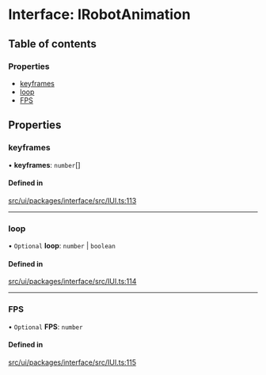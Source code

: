 # Interface: IRobotAnimation

## Table of contents

### Properties

- [keyframes](IRobotAnimation.md#keyframes)
- [loop](IRobotAnimation.md#loop)
- [FPS](IRobotAnimation.md#fps)

## Properties

### keyframes

• **keyframes**: `number`[]

#### Defined in

[src/ui/packages/interface/src/IUI.ts:113](https://github.com/leaferjs/leafer-ui/blob/a20ecb9bdfba27311c7c73d6d251875f5dedca2b/packages/interface/src/IUI.ts#L113)

___

### loop

• `Optional` **loop**: `number` \| `boolean`

#### Defined in

[src/ui/packages/interface/src/IUI.ts:114](https://github.com/leaferjs/leafer-ui/blob/a20ecb9bdfba27311c7c73d6d251875f5dedca2b/packages/interface/src/IUI.ts#L114)

___

### FPS

• `Optional` **FPS**: `number`

#### Defined in

[src/ui/packages/interface/src/IUI.ts:115](https://github.com/leaferjs/leafer-ui/blob/a20ecb9bdfba27311c7c73d6d251875f5dedca2b/packages/interface/src/IUI.ts#L115)
